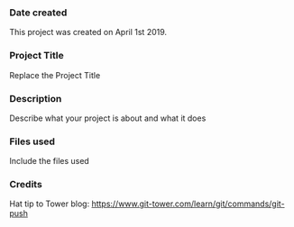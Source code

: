 ### Date created
This project was created on April 1st 2019.

### Project Title
Replace the Project Title

### Description
Describe what your project is about and what it does

### Files used
Include the files used

### Credits
Hat tip to Tower blog: https://www.git-tower.com/learn/git/commands/git-push

